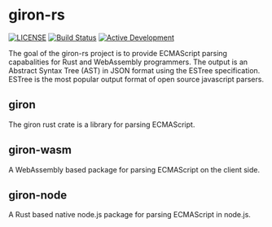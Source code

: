 # giron-rs

[![LICENSE](https://img.shields.io/badge/license-MIT%2FApache--2.0-blue.svg)](LICENSE)
[![Build Status](https://travis-ci.com/BlueBlazin/giron-rs.svg?branch=master)](https://travis-ci.com/BlueBlazin/giron-rs)
[![Active Development](https://img.shields.io/badge/Maintenance%20Level-Actively%20Developed-brightgreen.svg)](https://gist.github.com/cheerfulstoic/d107229326a01ff0f333a1d3476e068d)

The goal of the giron-rs project is to provide ECMAScript parsing capabalities for Rust and WebAssembly programmers.
The output is an Abstract Syntax Tree (AST) in JSON format using the ESTree specification. ESTree is the most popular output format of open source javascript parsers.

## giron

The giron rust crate is a library for parsing ECMAScript.

## giron-wasm

A WebAssembly based package for parsing ECMAScript on the client side.

## giron-node

A Rust based native node.js package for parsing ECMAScript in node.js.
